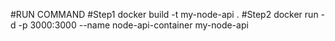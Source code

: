 #RUN COMMAND 
#Step1
docker build -t my-node-api .
#Step2
docker run -d -p 3000:3000 --name node-api-container my-node-api


